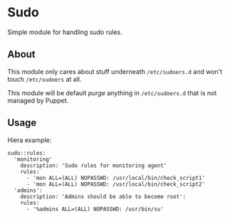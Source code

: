# Sudo

Simple module for handling sudo rules.

## About

This module only cares about stuff underneath `/etc/sudoers.d` and won't touch `/etc/sudoers` at all.

This module will be default _purge_ anything in `/etc/sudoers.d` that is not managed by Puppet.

## Usage

Hiera example:

```
sudo::rules:
  'monitoring'
    description: 'Sudo rules for monitoring agent'
    rules:
      - 'mon ALL=(ALL) NOPASSWD: /usr/local/bin/check_script1'
      - 'mon ALL=(ALL) NOPASSWD: /usr/local/bin/check_script2'
  'admins':
    description: 'Admins should be able to become root':
    rules:
      - '%admins ALL=(ALL) NOPASSWD: /usr/bin/su'
```
